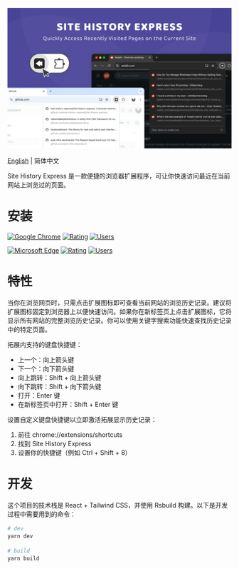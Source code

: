![screenshot](screenshot.png)

[English](./README.md) | 简体中文

Site History Express 是一款便捷的浏览器扩展程序，可让你快速访问最近在当前网站上浏览过的页面。

# 安装

[![Google Chrome](https://img.shields.io/chrome-web-store/v/aifnngnkjcdamfofbfldbnighkjkkmbp?color=orange&label=Google%20Chrome&style=flat-square)](https://chrome.google.com/webstore/detail/aifnngnkjcdamfofbfldbnighkjkkmbp)
[![Rating](https://img.shields.io/chrome-web-store/rating/aifnngnkjcdamfofbfldbnighkjkkmbp?color=orange&label=Rating&style=flat-square)](https://chrome.google.com/webstore/detail/aifnngnkjcdamfofbfldbnighkjkkmbp)
[![Users](https://img.shields.io/chrome-web-store/users/aifnngnkjcdamfofbfldbnighkjkkmbp?color=orange&label=Users&style=flat-square)](https://chrome.google.com/webstore/detail/aifnngnkjcdamfofbfldbnighkjkkmbp)

[![Microsoft Edge](https://img.shields.io/badge/dynamic/json?label=Microsoft%20Edge&prefix=v&query=%24.version&url=https%3A%2F%2Fmicrosoftedge.microsoft.com%2Faddons%2Fgetproductdetailsbycrxid%2Fgkglkmigeofpfjmgajfekdnfhdpbccic&style=flat-square)](https://microsoftedge.microsoft.com/addons/detail/gkglkmigeofpfjmgajfekdnfhdpbccic)
[![Rating](https://img.shields.io/badge/dynamic/json?label=Rating&suffix=/5&query=%24.averageRating&url=https%3A%2F%2Fmicrosoftedge.microsoft.com%2Faddons%2Fgetproductdetailsbycrxid%2Fgkglkmigeofpfjmgajfekdnfhdpbccic&style=flat-square)](https://microsoftedge.microsoft.com/addons/detail/gkglkmigeofpfjmgajfekdnfhdpbccic)
[![Users](https://img.shields.io/badge/dynamic/json?label=Users&query=%24.activeInstallCount&url=https%3A%2F%2Fmicrosoftedge.microsoft.com%2Faddons%2Fgetproductdetailsbycrxid%2Fgkglkmigeofpfjmgajfekdnfhdpbccic&style=flat-square)](https://microsoftedge.microsoft.com/addons/detail/gkglkmigeofpfjmgajfekdnfhdpbccic)

# 特性

当你在浏览网页时，只需点击扩展图标即可查看当前网站的浏览历史记录。建议将扩展图标固定到浏览器上以便快速访问。如果你在新标签页上点击扩展图标，它将显示所有网站的完整浏览历史记录。你可以使用关键字搜索功能快速查找历史记录中的特定页面。

拓展内支持的键盘快捷键：

- 上一个：向上箭头键
- 下一个：向下箭头键
- 向上跳转：Shift + 向上箭头键
- 向下跳转：Shift + 向下箭头键
- 打开：Enter 键
- 在新标签页中打开：Shift + Enter 键

设置自定义键盘快捷键以立即激活拓展显示历史记录：

1. 前往 chrome://extensions/shortcuts
2. 找到 Site History Express
3. 设置你的快捷键（例如 Ctrl + Shift + 8）

# 开发

这个项目的技术栈是 React + Tailwind CSS，并使用 Rsbuild 构建。以下是开发过程中需要用到的命令：

```bash
# dev
yarn dev

# build
yarn build
```
